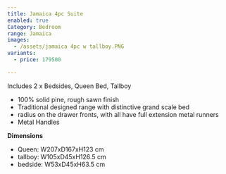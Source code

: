```yaml
---
title: Jamaica 4pc Suite
enabled: true
Category: Bedroom
range: Jamaica
images:
  - /assets/jamaica 4pc w tallboy.PNG
variants:
  - price: 179500

---
```

Includes 2 x Bedsides, Queen Bed, Tallboy

* 100% solid pine, rough sawn finish
* Traditional designed range with distinctive grand scale bed
* radius on the drawer fronts, with all have full extension metal runners
* Metal Handles

**Dimensions**
* Queen: W207xD167xH123 cm
* tallboy: W105xD45xH126.5 cm
* bedside: W53xD45xH63.5 cm